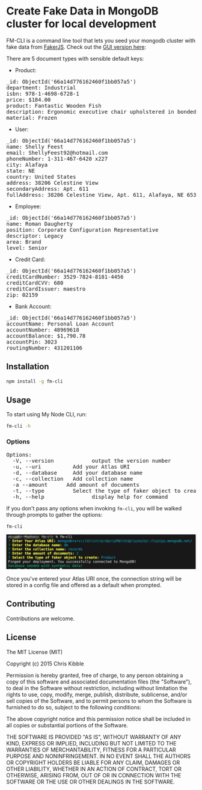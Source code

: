 # Create Fake Data in MongoDB cluster for local development

FM-CLI is a command line tool that lets you seed your mongodb cluster with fake data from [FakerJS](https://fakerjs.dev/api/). Check out the [GUI version here](https://github.com/dl-little/faker-maker):

There are 5 document types with sensible default keys:

- Product:
<pre>
_id: ObjectId('66a14d776162460f1bb057a5')
department: Industrial
isbn: 978-1-4698-6728-1
price: $184.00
product: Fantastic Wooden Fish
description: Ergonomic executive chair upholstered in bonded black leather and...
material: Frozen
</pre>

- User:
<pre>
_id: ObjectId('66a14d776162460f1bb057a5')
name: Shelly Feest
email: ShellyFeest92@hotmail.com
phoneNumber: 1-311-467-6420 x227
city: Alafaya
state: NE
country: United States
address: 38206 Celestine View
secondaryAddress: Apt. 611
fullAddress: 38206 Celestine View, Apt. 611, Alafaya, NE 65389-3252
</pre>

- Employee:
<pre>
_id: ObjectId('66a14d776162460f1bb057a5')
name: Roman Daugherty
position: Corporate Configuration Representative
descriptor: Legacy
area: Brand
level: Senior
</pre>

- Credit Card:
<pre>
_id: ObjectId('66a14d776162460f1bb057a5')
creditCardNumber: 3529-7824-8181-4456
creditCardCVV: 680
creditCardIssuer: maestro
zip: 02159
</pre>

- Bank Account:
<pre>
_id: ObjectId('66a14d776162460f1bb057a5')
accountName: Personal Loan Account
accountNumber: 48969618
accountBalance: $1,790.78
accountPin: 3023
routingNumber: 431201106
</pre>

## Installation

```bash
npm install -g fm-cli
```

## Usage

To start using My Node CLI, run:

```bash
fm-cli -h
```

### Options

<pre>
Options:
  -V, --version            output the version number
  -u, --uri <type>         Add your Atlas URI
  -d, --database <type>    Add your database name
  -c, --collection <type>  Add collection name
  -a --amount <number>     Add amount of documents
  -t, --type <type>        Select the type of faker object to create
  -h, --help               display help for command
</pre>

If you don't pass any options when invoking `fm-cli`, you will be walked through prompts to gather the options:

```bash
fm-cli
```

<img src="./example.png" />

Once you've entered your Atlas URI once, the connection string will be stored in a config file and offered as a default when prompted.

## Contributing

Contributions are welcome.

## License

The MIT License (MIT)

Copyright (c) 2015 Chris Kibble

Permission is hereby granted, free of charge, to any person obtaining a copy of this software and associated documentation files (the "Software"), to deal in the Software without restriction, including without limitation the rights to use, copy, modify, merge, publish, distribute, sublicense, and/or sell copies of the Software, and to permit persons to whom the Software is furnished to do so, subject to the following conditions:

The above copyright notice and this permission notice shall be included in all copies or substantial portions of the Software.

THE SOFTWARE IS PROVIDED "AS IS", WITHOUT WARRANTY OF ANY KIND, EXPRESS OR IMPLIED, INCLUDING BUT NOT LIMITED TO THE WARRANTIES OF MERCHANTABILITY, FITNESS FOR A PARTICULAR PURPOSE AND NONINFRINGEMENT. IN NO EVENT SHALL THE AUTHORS OR COPYRIGHT HOLDERS BE LIABLE FOR ANY CLAIM, DAMAGES OR OTHER LIABILITY, WHETHER IN AN ACTION OF CONTRACT, TORT OR OTHERWISE, ARISING FROM, OUT OF OR IN CONNECTION WITH THE SOFTWARE OR THE USE OR OTHER DEALINGS IN THE SOFTWARE.
